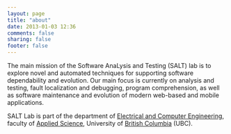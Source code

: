 ```yaml
---
layout: page
title: "about"
date: 2013-01-03 12:36
comments: false
sharing: false
footer: false
---
```


The main mission of the Software AnaLysis and Testing (SALT) lab is to explore novel and automated techniques for supporting software dependability and evolution. Our main focus is currently on analysis and testing, fault localization and debugging, program comprehension, as well as software maintenance and evolution of modern web-based and mobile applications.

SALT Lab is part of the department of <a href="http://ece.ubc.ca">Electrical and Computer Engineering</a>, faculty of <a href="http://www.apsc.ubc.ca">Applied Science</a>, University of <a href="http://ubc.ca">British Columbia</a> (UBC).